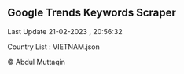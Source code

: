 

## Google Trends Keywords Scraper 
 
Last Update 21-02-2023 , 20:56:32

Country List :
VIETNAM.json



© Abdul Muttaqin 
